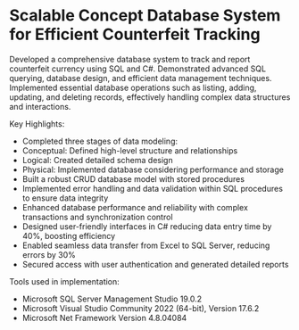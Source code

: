 # Scalable Concept Database System for Efficient Counterfeit Tracking #

Developed a comprehensive database system to track and report counterfeit currency using SQL and C#. Demonstrated advanced SQL querying, database design, and efficient data management techniques. Implemented essential database operations such as listing, adding, updating, and deleting records, effectively handling complex data structures and interactions.

Key Highlights:

- Completed three stages of data modeling:
- Conceptual: Defined high-level structure and relationships
- Logical: Created detailed schema design
- Physical: Implemented database considering performance and storage
- Built a robust CRUD database model with stored procedures
- Implemented error handling and data validation within SQL procedures to ensure data integrity
- Enhanced database performance and reliability with complex transactions and synchronization control
- Designed user-friendly interfaces in C# reducing data entry time by 40%, boosting efficiency
- Enabled seamless data transfer from Excel to SQL Server, reducing errors by 30%
- Secured access with user authentication and generated detailed reports

Tools used in implementation:

- Microsoft SQL Server Management Studio 19.0.2
- Microsoft Visual Studio Community 2022 (64-bit), Version 17.6.2
- Microsoft Net Framework Version 4.8.04084
